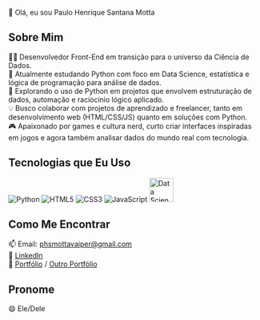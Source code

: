 👋 Olá, eu sou Paulo Henrique Santana Motta

## Sobre Mim  
👨‍💻 Desenvolvedor Front-End em transição para o universo da Ciência de Dados.  
🌱 Atualmente estudando Python com foco em Data Science, estatística e lógica de programação para análise de dados.  
🚀 Explorando o uso de Python em projetos que envolvem estruturação de dados, automação e raciocínio lógico aplicado.  
💡 Busco colaborar com projetos de aprendizado e freelancer, tanto em desenvolvimento web (HTML/CSS/JS) quanto em soluções com Python.  
🎮 Apaixonado por games e cultura nerd, curto criar interfaces inspiradas em jogos e agora também analisar dados do mundo real com tecnologia.  

## Tecnologias que Eu Uso  
<p>  
  <img src="https://img.icons8.com/color/48/000000/python.png" alt="Python" />  
  <img src="https://img.icons8.com/color/48/000000/html-5.png" alt="HTML5" />  
  <img src="https://img.icons8.com/color/48/000000/css3.png" alt="CSS3" />  
  <img src="https://img.icons8.com/color/48/000000/javascript.png" alt="JavaScript" />  
  <img src="https://img.icons8.com/external-flaticons-lineal-color-flat-icons/64/null/external-data-science-agile-flaticons-lineal-color-flat-icons.png" alt="Data Science" width="48" />  
</p>

## Como Me Encontrar  
📫 Email: phsmottavaiper@gmail.com  
💼 [LinkedIn](https://www.linkedin.com/in/seu-usuario)  
🚀 [Portfólio](https://seu-portfolio.com) / [Outro Portfólio](https://outro-link.com)  

## Pronome  
😄 Ele/Dele  

